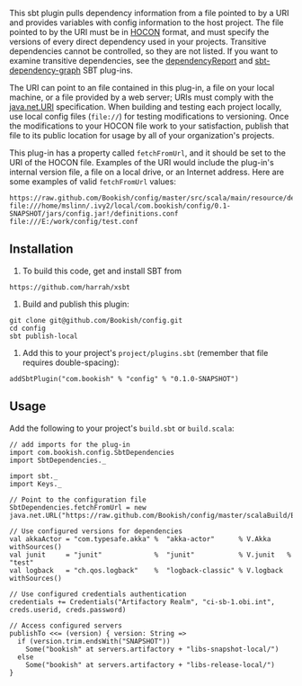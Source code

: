 This sbt plugin pulls dependency information from a file pointed to by a URI and provides variables with config
information to the host project. The file pointed to by the URI must be in
[HOCON](https://github.com/typesafehub/config/blob/master/HOCON.md) format, and must specify the versions of every
direct dependency used in your projects.
Transitive dependencies cannot be controlled, so they are not listed.
If you want to examine transitive dependencies, see the [dependencyReport](https://github.com/mslinn/dependencyReport)
and [sbt-dependency-graph](https://github.com/jrudolph/sbt-dependency-graph) SBT plug-ins.

The URI can point to an file contained in this plug-in, a file on your local machine, or a file provided by a web
server; URIs must comply with the [java.net.URI](http://docs.oracle.com/javase/7/docs/api/java/net/URI.html)
specification.
When building and testing each project locally, use local config files (`file://`) for testing modifications to
versioning. Once the modifications to your HOCON file work to your satisfaction, publish that file to its public
location for usage by all of your organization's projects.

This plug-in has a property called `fetchFromUrl`, and it should be set to the URI of the HOCON file.
Examples of the URI would include the plug-in's internal version file, a file on a local drive, or an Internet address.
Here are some examples of valid `fetchFromUrl` values:

````
https://raw.github.com/Bookish/config/master/src/scala/main/resource/definitions.conf
file:///home/mslinn/.ivy2/local/com.bookish/config/0.1-SNAPSHOT/jars/config.jar!/definitions.conf
file:///E:/work/config/test.conf
````

## Installation

 1. To build this code, get and install SBT from

````
https://github.com/harrah/xsbt
````

 1. Build and publish this plugin:

````
git clone git@github.com/Bookish/config.git
cd config
sbt publish-local
````

 1. Add this to your project's `project/plugins.sbt` (remember that file requires double-spacing):

````
addSbtPlugin("com.bookish" % "config" % "0.1.0-SNAPSHOT")
````

## Usage

Add the following to your project's `build.sbt` or `build.scala`:

````
// add imports for the plug-in
import com.bookish.config.SbtDependencies
import SbtDependencies._

import sbt._
import Keys._

// Point to the configuration file
SbtDependencies.fetchFromUrl = new java.net.URL("https://raw.github.com/Bookish/config/master/scalaBuild/Build.conf")

// Use configured versions for dependencies
val akkaActor = "com.typesafe.akka" %  "akka-actor"      % V.Akka    withSources()
val junit     = "junit"             %  "junit"           % V.junit   % "test"
val logback   = "ch.qos.logback"    %  "logback-classic" % V.logback withSources()

// Use configured credentials authentication
credentials += Credentials("Artifactory Realm", "ci-sb-1.obi.int", creds.userid, creds.password)

// Access configured servers
publishTo <<= (version) { version: String =>
  if (version.trim.endsWith("SNAPSHOT"))
    Some("bookish" at servers.artifactory + "libs-snapshot-local/")
  else
    Some("bookish" at servers.artifactory + "libs-release-local/")
}
````
